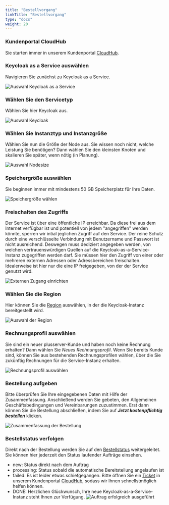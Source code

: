 ```yaml
---
title: "Bestellvorgang"
linkTitle: "Bestellvorgang"
type: "docs"
weight: 20
---
```


### Kundenportal CloudHub

Sie starten immer in unserem Kundenportal [CloudHub](https://customerservice.plusserver.com).

### Keycloak as a Service auswählen

Navigieren Sie zunächst zu Keycloak as a Service.

![Auswahl Keycloak as a Service](/images/content/04-msl/de/iam_keycloak/ordering/1-cloud_service_keycloak.png)

### Wählen Sie den Servicetyp

Wählen Sie hier Keycloak aus.

![Auswahl Keycloak](/images/content/04-msl/de/iam_keycloak/ordering/2-select_keycloak_version.png)

### Wählen Sie Instanztyp und Instanzgröße

Wählen Sie nun die Größe der Node aus. Sie wissen noch nicht, welche Leistung Sie benötigen? Dann wählen Sie den kleinsten Knoten und skalieren Sie später, wenn nötig (in Planung).

![Auswahl Nodesize](/images/content/04-msl/de/iam_keycloak/ordering/3-iam_keycloak-size.png)

### Speichergröße auswählen

Sie beginnen immer mit mindestens 50 GB Speicherplatz für Ihre Daten.

![Speichergröße wählen](/images/content/04-msl/de/iam_keycloak/ordering/4-select-storage-size.png)

### Freischalten des Zugriffs

Der Service ist über eine öffentliche IP erreichbar. Da diese frei aus dem Internet verfügbar ist und potentiell von jedem "angegriffen" werden könnte, sperren wir intial jeglichen Zugriff auf den Service. Der reine Schutz durch eine verschlüsselte Verbindung mit Benutzername und Passwort ist nicht ausreichend. Deswegen muss dediziert angegeben werden, von welchen vertrauenswürdigen Quellen auf die Keycloak-as-a-Service-Instanz zugegriffen werden darf.
Sie müssen hier den Zugriff von einer oder mehreren externen Adressen oder Adressbereichen freischalten. Idealerweise ist hier nur die eine IP freigegeben, von der der Service genutzt wird.

![Externen Zugang einrichten](/images/content/04-msl/de/iam_keycloak/ordering/5-selection-trusted-sources.png)

### Wählen Sie die Region

Hier können Sie die [Region](../../documentation/az/) auswählen, in der die Keycloak-Instanz bereitgestellt wird.

![Auswahl der Region](/images/content/04-msl/de/iam_keycloak/ordering/6-selection_region.png)

### Rechnungsprofil auswählen

Sie sind ein neuer plusserver-Kunde und haben noch keine Rechnung erhalten? Dann wählen Sie *Neues Rechnungsprofil*. Wenn Sie bereits Kunde sind, können Sie aus bestehenden Rechnungsprofilen wählen, über die Sie zukünftig Rechnungen für die Service-Instanz erhalten.

![Rechnungsprofil auswählen](/images/content/04-msl/de/iam_keycloak/ordering/7-selection-invoice-profile.png)

### Bestellung aufgeben

Bitte überprüfen Sie Ihre eingegebenen Daten mit Hilfe der Zusammenfassung. Anschließend werden Sie gebeten, den Allgemeinen Geschäftsbedingungen und Vereinbarungen zuzustimmen. Erst dann können Sie die Bestellung abschließen, indem Sie auf ***Jetzt kostenpflichtig bestellen*** klicken.

![Zusammenfassung der Bestellung](/images/content/04-msl/de/iam_keycloak/ordering/8-order-overview.png)

### Bestellstatus verfolgen

Direkt nach der Bestellung werden Sie auf den [Bestellstatus](https://customerservice.plusserver.com/order-status) weitergeleitet. Sie können hier jederzeit den Status laufender Aufträge einsehen.

* new: Status direkt nach dem Auftrag
* processing: Status sobald die automatische Bereitstellung angelaufen ist
* failed: Es ist leider etwas schiefgegangen. Bitte öffnen Sie ein [Ticket](https://customerservice.plusserver.com/support/ticket-create) in unserem Kundenportal [CloudHub](https://customerservice.plusserver.com), sodass wir Ihnen schnellstmöglich helfen können.
* DONE: Herzlichen Glückwunsch, Ihre neue Keycloak-as-a-Service-Instanz steht Ihnen zur Verfügung.
![Auftrag erfolgreich ausgeführt](/images/content/04-msl/de/iam_keycloak/ordering/10-order_status.png)
